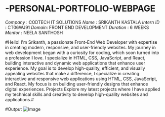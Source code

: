 # -PERSONAL-PORTFOLIO-WEBPAGE
*Company* : CODTECH IT SOLUTIONS
*Name* : SRIKANTH KASTALA
*Intern ID* : CT06WJ91
*Domain*: FRONT END DEVELOPMENT
*Duration* : 6 WEEKS
*Mentor* : NEELA SANTHOSH 

#Hello! I'm Srikanth, a passionate Front-End Web Developer with expertise in creating modern, responsive, and user-friendly websites. My journey in web development began with a curiosity for coding, which soon turned into a profession I love. I specialize in HTML, CSS, JavaScript, and React, building interactive and dynamic web applications that enhance user experience. My goal is to develop high-quality, efficient, and visually appealing websites that make a difference, I specialize in creating interactive and responsive web applications using HTML, CSS, JavaScript, and React. My focus is on building user-friendly designs that enhance digital experiences. Projects Explore my latest projects where I have applied my technical skills and creativity to develop high-quality websites and applications.#

#Output
![Image](https://github.com/user-attachments/assets/7e2f90f6-6012-4f7d-b10d-6812c7f15895)
